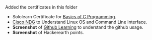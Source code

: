 Added the certificates in this folder
* Sololearn Certificate for [Basics of C Programming](https://www.sololearn.com/learning/1089).
* [Cisco NDG](https://www.netacad.com/courses/os-it/ndg-linux-unhatched) to Understand Linux OS and Command Line Interface.
* **Screenshot** of [Github Learning](https://lab.github.com/githubtraining/first-day-on-github) to understand the github usage.
* **Screenshot** of Hackerearth points.
